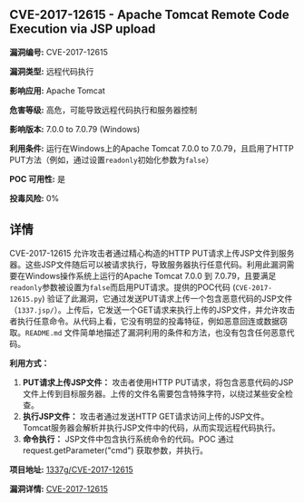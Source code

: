 ## CVE-2017-12615 - Apache Tomcat Remote Code Execution via JSP upload

**漏洞编号:** CVE-2017-12615

**漏洞类型:** 远程代码执行

**影响应用:** Apache Tomcat

**危害等级:** 高危，可能导致远程代码执行和服务器控制

**影响版本:** 7.0.0 to 7.0.79 (Windows)

**利用条件:** 运行在Windows上的Apache Tomcat 7.0.0 to 7.0.79，且启用了HTTP PUT方法（例如，通过设置`readonly`初始化参数为`false`）

**POC 可用性:** 是

**投毒风险:** 0%

## 详情

CVE-2017-12615 允许攻击者通过精心构造的HTTP PUT请求上传JSP文件到服务器。这些JSP文件随后可以被请求执行，导致服务器执行任意代码。利用此漏洞需要在Windows操作系统上运行的Apache Tomcat 7.0.0 到 7.0.79，且要满足`readonly`参数被设置为`false`而启用PUT请求。提供的POC代码 (`CVE-2017-12615.py`) 验证了此漏洞，它通过发送PUT请求上传一个包含恶意代码的JSP文件（`1337.jsp/`）。上传后，它发送一个GET请求来执行上传的JSP文件，并允许攻击者执行任意命令。从代码上看，它没有明显的投毒特征，例如恶意回连或数据窃取。`README.md` 文件简单地描述了漏洞利用的条件和方法，也没有包含任何恶意代码。

**利用方式：**

1.  **PUT请求上传JSP文件：** 攻击者使用HTTP PUT请求，将包含恶意代码的JSP文件上传到目标服务器。上传的文件名需要包含特殊字符，以绕过某些安全检查。
2.  **执行JSP文件：** 攻击者通过发送HTTP GET请求访问上传的JSP文件。Tomcat服务器会解析并执行JSP文件中的代码，从而实现远程代码执行。
3.  **命令执行：** JSP文件中包含执行系统命令的代码。POC 通过request.getParameter("cmd") 获取参数，并执行。

**项目地址:** [1337g/CVE-2017-12615](https://github.com/1337g/CVE-2017-12615)

**漏洞详情:** [CVE-2017-12615](https://nvd.nist.gov/vuln/detail/CVE-2017-12615)
